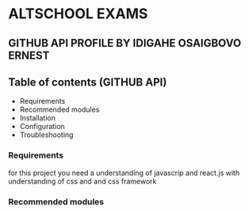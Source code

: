 # ALTSCHOOL EXAMS
## GITHUB API PROFILE BY IDIGAHE OSAIGBOVO ERNEST


## Table of contents (GITHUB API)

- Requirements
- Recommended modules
- Installation
- Configuration
- Troubleshooting

### Requirements 

for this project you need a understanding of javascrip and react.js with understanding of css and and css framework

### Recommended modules 




